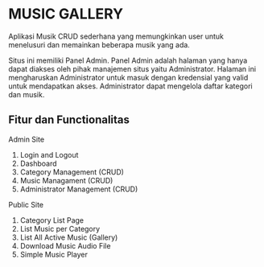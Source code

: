 # MUSIC GALLERY

Aplikasi Musik CRUD sederhana yang memungkinkan user untuk menelusuri dan memainkan beberapa musik yang ada.

Situs ini memiliki Panel Admin. Panel Admin adalah halaman yang hanya dapat diakses oleh pihak manajemen situs yaitu Administrator. 
Halaman ini mengharuskan Administrator untuk masuk dengan kredensial yang valid untuk mendapatkan akses. 
Administrator dapat mengelola daftar kategori dan musik.

## Fitur dan Functionalitas
Admin Site

1) Login and Logout
2) Dashboard
3) Category Management (CRUD)
4) Music Managament (CRUD)
5) Administrator Management (CRUD)

Public Site

1) Category List Page
2) List Music per Category
3) List All Active Music (Gallery)
4) Download Music Audio File
5) Simple Music Player
